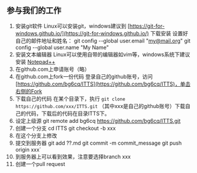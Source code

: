 ## 参与我们的工作

1. 安装git软件 
Linux可以安装git，windows建议到 [https://git-for-windows.github.io/](https://git-for-windows.github.io/) 下载安装
设置好自己的邮件地址和姓名：
    git config --global user.email "my@mail.org"
    git config --global user.name "My Name"	
2. 安装文本编辑器
Linux可以使用自带的编辑器如vim等，windows系统下建议安装 [Notepad++](https://notepad-plus-plus.org/download/)
3. 在github.com上申请账号（略）
4. 在github.com上fork一份代码
登录自己的github账号，访问[https://github.com/bg6cq/ITTS](https://github.com/bg6cq/ITTS)，单击右侧的Fork
5. 下载自己的代码
在某个目录下，执行 `git clone https://github.com/xxx/ITTS.git` （其中xxx是自己的github账号）下载自己的代码，下载后的代码在目录ITTS下。
6. 设定上级源
    git remote add bg6cq https://github.com/bg6cq/ITTS.git
7. 创建一个分支
    cd ITTS
    git checkout -b xxx
8. 在这个分支上修改
9. 提交到服务器
    git add ??.md
    git commit -m commit_message
    git push origin xxx`
10. 到服务器上可以看到效果，注意要选择branch xxx
11. 创建一个pull request




